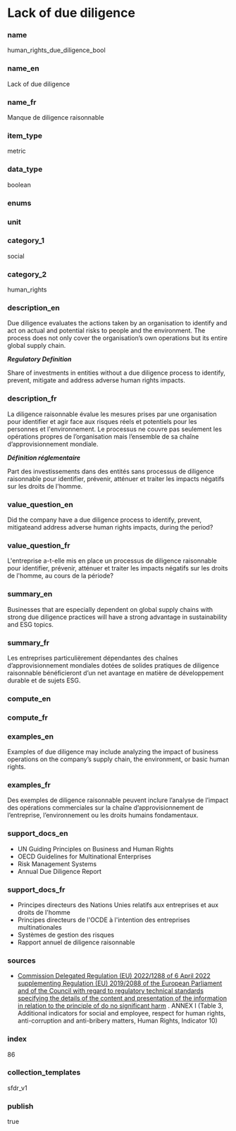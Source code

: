 # Lack of due diligence 

### name

human_rights_due_diligence_bool

### name_en

Lack of due diligence 

### name_fr

Manque de diligence raisonnable

### item_type

metric

### data_type

boolean

### enums



### unit



### category_1

social

### category_2

human_rights

### description_en

Due diligence evaluates the actions taken by an organisation to identify and act on actual and
potential risks to people and the environment. The process does not only cover the organisation’s
own operations but its entire global supply chain.

***Regulatory Definition***

Share of investments in entities without a due diligence process to identify, prevent, mitigate and
address adverse human rights impacts.

### description_fr

La diligence raisonnable évalue les mesures prises par une organisation pour identifier et agir
face aux risques réels et potentiels pour les personnes et l'environnement. Le processus ne couvre
pas seulement les opérations propres de l’organisation mais l’ensemble de sa chaîne
d’approvisionnement mondiale.

***Définition réglementaire***

Part des investissements dans des entités sans processus de diligence raisonnable pour identifier,
prévenir, atténuer et traiter les impacts négatifs sur les droits de l'homme.

### value_question_en


Did the company have a due diligence process to identify, prevent, mitigateand address adverse
human rights impacts, during the period?

### value_question_fr


L'entreprise a-t-elle mis en place un processus de diligence raisonnable pour identifier, prévenir,
atténuer et traiter les impacts négatifs sur les droits de l'homme, au cours de la période?

### summary_en

Businesses that are especially dependent on global supply chains with strong due diligence
practices will have a strong advantage in sustainability and ESG topics.

### summary_fr

Les entreprises particulièrement dépendantes des chaînes d’approvisionnement mondiales dotées de
solides pratiques de diligence raisonnable bénéficieront d’un net avantage en matière de
développement durable et de sujets ESG.

### compute_en



### compute_fr



### examples_en

Examples of due diligence may include analyzing the impact of business operations on the company’s
supply chain, the environment, or basic human rights.

### examples_fr

Des exemples de diligence raisonnable peuvent inclure l’analyse de l’impact des opérations
commerciales sur la chaîne d’approvisionnement de l’entreprise, l’environnement ou les droits
humains fondamentaux.

### support_docs_en

- UN Guiding Principles on Business and Human Rights
- OECD Guidelines for Multinational Enterprises
- Risk Management Systems
- Annual Due Diligence Report

### support_docs_fr

- Principes directeurs des Nations Unies relatifs aux entreprises et aux droits de l'homme
- Principes directeurs de l'OCDE à l'intention des entreprises multinationales
- Systèmes de gestion des risques
- Rapport annuel de diligence raisonnable

### sources

- [Commission Delegated Regulation (EU) 2022/1288 of 6 April 2022 supplementing Regulation (EU)
2019/2088 of the European Parliament and of the Council with regard to regulatory technical
standards specifying the details of the content and presentation of the information in
relation to the principle of do no significant harm](https://eur-lex.europa.eu/eli/reg_del/2022/1288/oj)
. ANNEX I (Table 3, Additional indicators for social and employee, respect for human rights,
anti-corruption and anti-bribery matters, Human Rights, Indicator 10)
            
### index

86

### collection_templates

sfdr_v1

### publish

true

